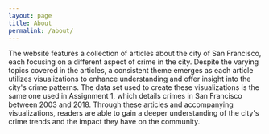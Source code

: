 ```yaml
---
layout: page
title: About
permalink: /about/
---
```

The website features a collection of articles about the city of San Francisco, each focusing on a different aspect of crime in the city. Despite the varying topics covered in the articles, a consistent theme emerges as each article utilizes visualizations to enhance understanding and offer insight into the city's crime patterns. The data set used to create these visualizations is the same one used in Assignment 1, which details crimes in San Francisco between 2003 and 2018. Through these articles and accompanying visualizations, readers are able to gain a deeper understanding of the city's crime trends and the impact they have on the community.



